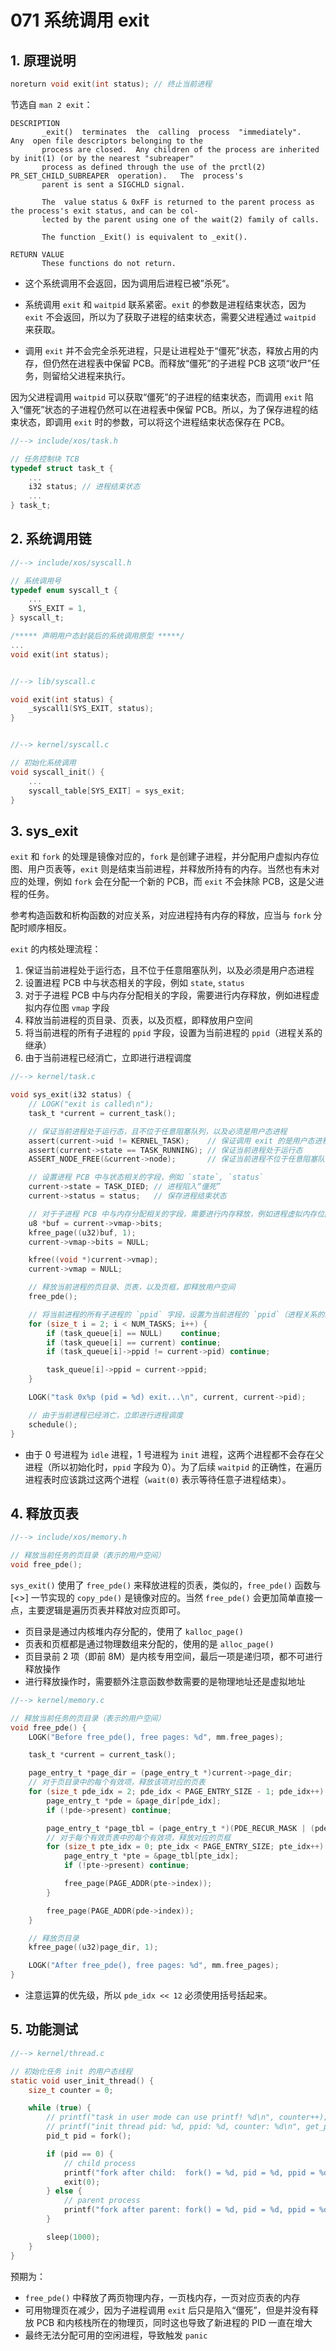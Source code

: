 # 071 系统调用 exit

## 1. 原理说明

```c
noreturn void exit(int status); // 终止当前进程
```

节选自 `man 2 exit`：

```
DESCRIPTION
       _exit()  terminates  the  calling  process  "immediately".   Any  open file descriptors belonging to the
       process are closed.  Any children of the process are inherited by init(1) (or by the nearest "subreaper"
       process as defined through the use of the prctl(2)  PR_SET_CHILD_SUBREAPER  operation).   The  process's
       parent is sent a SIGCHLD signal.

       The  value status & 0xFF is returned to the parent process as the process's exit status, and can be col‐
       lected by the parent using one of the wait(2) family of calls.

       The function _Exit() is equivalent to _exit().

RETURN VALUE
       These functions do not return.
```

- 这个系统调用不会返回，因为调用后进程已被”杀死“。

- 系统调用 `exit` 和 `waitpid` 联系紧密。`exit` 的参数是进程结束状态，因为 `exit` 不会返回，所以为了获取子进程的结束状态，需要父进程通过 `waitpid` 来获取。

- 调用 `exit` 并不会完全杀死进程，只是让进程处于“僵死”状态，释放占用的内存，但仍然在进程表中保留 PCB。而释放“僵死”的子进程 PCB 这项“收尸”任务，则留给父进程来执行。

因为父进程调用 `waitpid` 可以获取“僵死”的子进程的结束状态，而调用 `exit` 陷入“僵死”状态的子进程仍然可以在进程表中保留 PCB。所以，为了保存进程的结束状态，即调用 `exit` 时的参数，可以将这个进程结束状态保存在 PCB。

```c
//--> include/xos/task.h

// 任务控制块 TCB
typedef struct task_t {
    ...
    i32 status; // 进程结束状态
    ...
} task_t;
```

## 2. 系统调用链

```c
//--> include/xos/syscall.h

// 系统调用号
typedef enum syscall_t {
    ...
    SYS_EXIT = 1,
} syscall_t;

/***** 声明用户态封装后的系统调用原型 *****/
...
void exit(int status);


//--> lib/syscall.c

void exit(int status) {
    _syscall1(SYS_EXIT, status);
}


//--> kernel/syscall.c

// 初始化系统调用
void syscall_init() {
    ...
    syscall_table[SYS_EXIT] = sys_exit;
}
```

## 3. sys_exit

`exit` 和 `fork` 的处理是镜像对应的，`fork` 是创建子进程，并分配用户虚拟内存位图、用户页表等，`exit` 则是结束当前进程，并释放所持有的内存。当然也有未对应的处理，例如 `fork` 会在分配一个新的 PCB，而 `exit` 不会抹除 PCB，这是父进程的任务。

参考构造函数和析构函数的对应关系，对应进程持有内存的释放，应当与 `fork` 分配时顺序相反。

`exit` 的内核处理流程：

1. 保证当前进程处于运行态，且不位于任意阻塞队列，以及必须是用户态进程
2. 设置进程 PCB 中与状态相关的字段，例如 `state`, `status`
2. 对于子进程 PCB 中与内存分配相关的字段，需要进行内存释放，例如进程虚拟内存位图 `vmap` 字段
3. 释放当前进程的页目录、页表，以及页框，即释放用户空间
4. 将当前进程的所有子进程的 `ppid` 字段，设置为当前进程的 `ppid`（进程关系的继承）
5. 由于当前进程已经消亡，立即进行进程调度

```c
//--> kernel/task.c

void sys_exit(i32 status) {
    // LOGK("exit is called\n");
    task_t *current = current_task();

    // 保证当前进程处于运行态，且不位于任意阻塞队列，以及必须是用户态进程
    assert(current->uid != KERNEL_TASK);    // 保证调用 exit 的是用户态进程
    assert(current->state == TASK_RUNNING); // 保证当前进程处于运行态
    ASSERT_NODE_FREE(&current->node);       // 保证当前进程不位于任意阻塞队列

    // 设置进程 PCB 中与状态相关的字段，例如 `state`, `status`
    current->state = TASK_DIED; // 进程陷入“僵死”
    current->status = status;   // 保存进程结束状态

    // 对于子进程 PCB 中与内存分配相关的字段，需要进行内存释放，例如进程虚拟内存位图 `vmap` 字段
    u8 *buf = current->vmap->bits;
    kfree_page((u32)buf, 1);
    current->vmap->bits = NULL;

    kfree((void *)current->vmap);
    current->vmap = NULL;

    // 释放当前进程的页目录、页表，以及页框，即释放用户空间
    free_pde();

    // 将当前进程的所有子进程的 `ppid` 字段，设置为当前进程的 `ppid`（进程关系的继承）
    for (size_t i = 2; i < NUM_TASKS; i++) {
        if (task_queue[i] == NULL)    continue;
        if (task_queue[i] == current) continue;
        if (task_queue[i]->ppid != current->pid) continue;

        task_queue[i]->ppid = current->ppid;
    }

    LOGK("task 0x%p (pid = %d) exit...\n", current, current->pid);

    // 由于当前进程已经消亡，立即进行进程调度
    schedule();
}
```

- 由于 0 号进程为 `idle` 进程，1 号进程为 `init` 进程，这两个进程都不会存在父进程（所以初始化时，`ppid` 字段为 0）。为了后续 `waitpid` 的正确性，在遍历进程表时应该跳过这两个进程（`wait(0)` 表示等待任意子进程结束）。

## 4. 释放页表

```c
//--> include/xos/memory.h

// 释放当前任务的页目录（表示的用户空间）
void free_pde();
```

`sys_exit()` 使用了 `free_pde()` 来释放进程的页表，类似的，`free_pde()` 函数与 [<>] 一节实现的 `copy_pde()` 是镜像对应的。当然 `free_pde()` 会更加简单直接一点，主要逻辑是遍历页表并释放对应页即可。

- 页目录是通过内核堆内存分配的，使用了 `kalloc_page()`
- 页表和页框都是通过物理数组来分配的，使用的是 `alloc_page()`
- 页目录前 2 项（即前 8M）是内核专用空间，最后一项是递归项，都不可进行释放操作
- 进行释放操作时，需要额外注意函数参数需要的是物理地址还是虚拟地址

```c
//--> kernel/memory.c

// 释放当前任务的页目录（表示的用户空间）
void free_pde() {
    LOGK("Before free_pde(), free pages: %d", mm.free_pages);

    task_t *current = current_task();

    page_entry_t *page_dir = (page_entry_t *)current->page_dir;
    // 对于页目录中的每个有效项，释放该项对应的页表
    for (size_t pde_idx = 2; pde_idx < PAGE_ENTRY_SIZE - 1; pde_idx++) {
        page_entry_t *pde = &page_dir[pde_idx];
        if (!pde->present) continue;

        page_entry_t *page_tbl = (page_entry_t *)(PDE_RECUR_MASK | (pde_idx << 12));
        // 对于每个有效页表中的每个有效项，释放对应的页框
        for (size_t pte_idx = 0; pte_idx < PAGE_ENTRY_SIZE; pte_idx++) {
            page_entry_t *pte = &page_tbl[pte_idx];
            if (!pte->present) continue;

            free_page(PAGE_ADDR(pte->index));
        }

        free_page(PAGE_ADDR(pde->index));
    }

    // 释放页目录
    kfree_page((u32)page_dir, 1);

    LOGK("After free_pde(), free pages: %d", mm.free_pages);
}
```

- 注意运算的优先级，所以 `pde_idx << 12` 必须使用括号括起来。

## 5. 功能测试

```c
//--> kernel/thread.c

// 初始化任务 init 的用户态线程
static void user_init_thread() {
    size_t counter = 0;

    while (true) {
        // printf("task in user mode can use printf! %d\n", counter++);
        // printf("init thread pid: %d, ppid: %d, counter: %d\n", get_pid(), get_ppid(), counter++);
        pid_t pid = fork();

        if (pid == 0) {
            // child process
            printf("fork after child:  fork() = %d, pid = %d, ppid = %d\n", pid, get_pid(), get_ppid());
            exit(0);
        } else {
            // parent process
            printf("fork after parent: fork() = %d, pid = %d, ppid = %d\n", pid, get_pid(), get_ppid());
        }

        sleep(1000);
    }
}
```

预期为：

- `free_pde()` 中释放了两页物理内存，一页栈内存，一页对应页表的内存
- 可用物理页在减少，因为子进程调用 `exit` 后只是陷入“僵死”，但是并没有释放 PCB 和内核栈所在的物理页，同时这也导致了新进程的 PID 一直在增大
- 最终无法分配可用的空闲进程，导致触发 `panic`
